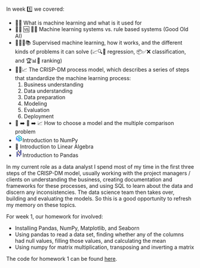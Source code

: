 In week 1️⃣  we covered:

- 🧠🤖 What is machine learning and what is it used for
- 🧠🤖 🆚 📜📏 Machine learning systems vs. rule based systems (Good Old AI)
- 🧑‍🏫🤖📚 Supervised machine learning, how it works, and the different kinds of problems it can solve (📈🔍🔢 regression, 📦✅❌ classification, and 🏆📊🥇 ranking)
- 🏢🔄📈 The CRISP-DM process model, which describes a series of steps that standardize the machine learning process:
	1. Business understanding
	2. Data understanding
	3. Data preparation
	4. Modeling
	5. Evaluation
	6. Deployment
- 🤔 ➡️ 🤖 ➡️ 📈 How to choose a model and the multiple comparison problem
- ![Local Image](pictures/icons8-numpy-20.png)Introduction to NumPy 
- 🧮 Introduction to Linear Algebra
- ![Local Image](pictures/icons8-pandas-20.png)Introduction to Pandas  

In my current role as a data analyst I spend most of my time in the first three steps of the CRISP-DM model, usually working with the project managers / clients on understanding the business, creating documentation and frameworks for these processes, and using SQL to learn about the data and discern any inconsistencies. The data science team then takes over, building and evaluating the models. So this is a good opportunity to refresh my memory on these topics.  

For week 1, our homework for involved:  
* Installing Pandas, NumPy, Matplotlib, and Seaborn
* Using pandas to read a data set, finding whether any of the columns had null values, filling those values, and calculating the mean
* Using numpy for matrix multiplication, transposing and inverting a matrix 

The code for homework 1 can be found [here](https://github.com/el-grudge/mleng-zoomcamp/blob/main/week_1/homework_1.py). 
